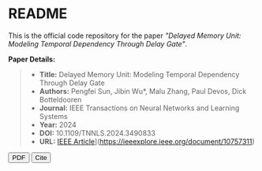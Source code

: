 
# README

This is the official code repository for the paper *"Delayed Memory Unit: Modeling Temporal Dependency Through Delay Gate"*.

**Paper Details:**

> - **Title:** Delayed Memory Unit: Modeling Temporal Dependency Through Delay Gate
> - **Authors:** Pengfei Sun, Jibin Wu*, Malu Zhang, Paul Devos, Dick Botteldooren
> - **Journal:** IEEE Transactions on Neural Networks and Learning Systems
> - **Year:** 2024
> - **DOI:** 10.1109/TNNLS.2024.3490833
> - **URL:** [IEEE Article](https://ieeexplore.ieee.org/document/10757311)](https://ieeexplore.ieee.org/document/10757311)
<!-- 1. Delayed Memory Unit (TNNLS 2024) -->
<a href="https://arxiv.org/abs/2310.14982" target="_blank"><button>PDF</button></a>
<button onclick="showBibtex('bib8')">Cite</button>
<div id="bib8" style="display:none; position:fixed; top:20%; left:50%; transform:translateX(-50%); background:#fff; border:1px solid #ccc; padding:1em; z-index:100; max-width:600px;">
  <pre id="txt8" style="white-space:pre-wrap;">
@article{sun2024delayed,
  title={Delayed memory unit: modeling temporal dependency through delay gate},
  author={Sun, Pengfei and Wu, Jibin and Zhang, Malu and Devos, Paul and Botteldooren, Dick},
  journal={IEEE Transactions on Neural Networks and Learning Systems},
  year={2024},
  publisher={IEEE}
}


 
## Abstract
Recurrent Neural Networks (RNNs) are widely recognized for their proficiency in modeling temporal dependencies, 
making them highly prevalent in sequential data processing applications. Nevertheless, vanilla RNNs are confronted 
with the well-known issue of gradient vanishing and exploding, posing a significant challenge for learning and 
establishing long-range dependencies. Additionally, gated RNNs tend to be over-parameterized, resulting in poor 
computational efficiency and network generalization. To address these challenges, this paper proposes a novel 
Delayed Memory Unit (DMU). The DMU incorporates a delay line structure along with delay gates into vanilla RNN, 
thereby enhancing temporal interaction and facilitating temporal credit assignment.  Specifically, the DMU is 
designed to directly distribute the input information to the optimal time instant in the future, rather than 
aggregating and redistributing it over time through intricate network dynamics. Our proposed DMU demonstrates 
superior temporal modeling capabilities across a broad range of sequential modeling tasks, utilizing considerably 
fewer parameters than other state-of-the-art gated RNN models in applications such as speech recognition, radar 
gesture recognition, ECG waveform segmentation, and permuted sequential image classification.



## Installation
**How to run:**
To use the DMU in your training framework, simply instantiate and apply it as follows:
#input_dim: number of input features (e.g., 256)
#delay_dim: delay-line length n (e.g., 20)
output = DMU(input_dim=256, delay_dim=20)(x)
Ensure that your input tensor x has shape (batch_size, time_steps, input_dim).

